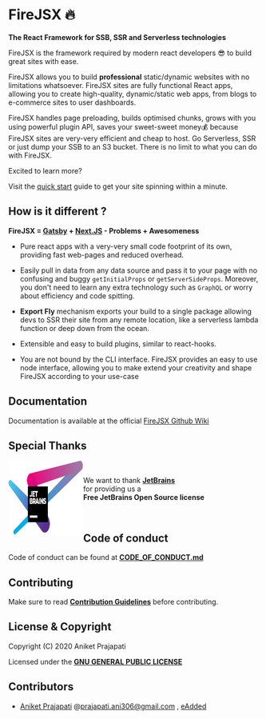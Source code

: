 # FireJSX 🔥

**The React Framework for SSB, SSR and Serverless technologies**

FireJSX is the framework required by modern react developers 😎 to build great sites with ease. 

FireJSX allows you to build **professional** static/dynamic websites with no limitations whatsoever. FireJSX sites are fully functional React apps, allowing you to create high-quality, dynamic/static web apps, from blogs to e-commerce sites to user dashboards.

FireJSX handles page preloading, builds optimised chunks, grows with you using powerful plugin API, saves your sweet-sweet money💰 because FireJSX sites are very-very efficient and cheap to host. Go Serverless, SSR or just dump your SSB to an S3 bucket. There is no limit to what you can do with FireJSX.

Excited to learn more?

Visit the [quick start](https://github.com/eAdded/FireJSX/wiki/Quick-Start) guide to get your site spinning within a minute.

## How is it different ?

**FireJSX = [Gatsby](https://www.gatsbyjs.org/) + [Next.JS](https://nextjs.org/) - Problems + Awesomeness**

+ Pure react apps with a very-very small code footprint of its own, providing fast web-pages and reduced overhead.

+ Easily pull in data from any data source and pass it to your page with no confusing and buggy `getInitialProps` or `getServerSideProps`. Moreover, you don't need to learn any extra technology such as `GraphQL` or worry about efficiency and code spitting.

+ **Export Fly** mechanism exports your build to a single package allowing devs to SSR their site from any remote location, like a serverless lambda function or deep down from the ocean.

+ Extensible and easy to build plugins, similar to react-hooks.

+ You are not bound by the CLI interface. FireJSX provides an easy to use node interface, allowing you to make extend your creativity and shape FireJSX according to your use-case

## Documentation

Documentation is available at the official [FireJSX Github Wiki](https://github.com/eAdded/FireJSX/wiki)

## Special Thanks 

<p>
<img align="left" height="150px" width="150px" src="jetbrains.svg"/>
<br/>
<p>
We want to thank <a href="https://www.jetbrains.com/?from=FireJSX"><b>JetBrains</b></a><br/> for providing us a<br/><b>Free JetBrains Open Source license</b>
</p>
</p>
<br/>

## Code of conduct

Code of conduct can be found at **[CODE_OF_CONDUCT.md](CODE_OF_CONDUCT.md)**

## Contributing

Make sure to read **[Contribution Guidelines](CONTRIBUTING.md)** before contributing.

## License & Copyright

Copyright (C) 2020 Aniket Prajapati

Licensed under the **[GNU GENERAL PUBLIC LICENSE](LICENSE)**

## Contributors
 + [Aniket Prajapati](https://github.com/aniketfuryrocks) @prajapati.ani306@gmail.com , [eAdded](http://www.eadded.com)